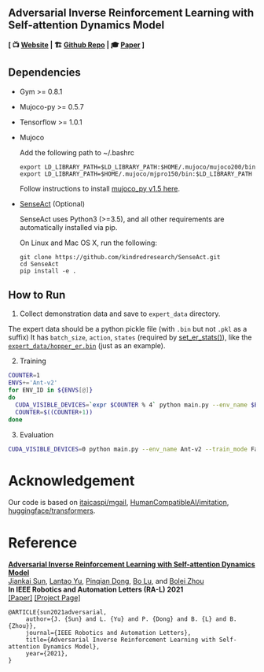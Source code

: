 ## Adversarial Inverse Reinforcement Learning with Self-attention Dynamics Model

**[  📺 [Website](https://decisionforce.github.io/MAIRL/) | 🏗 [Github Repo](https://github.com/decisionforce/MAIRL) | 🎓 [Paper](http://bzhou.ie.cuhk.edu.hk/robotics/MAIRL_draft.pdf) ]**

## Dependencies
* Gym >= 0.8.1
* Mujoco-py >= 0.5.7
* Tensorflow >= 1.0.1
* Mujoco

    Add the following path to ~/.bashrc
    ```
    export LD_LIBRARY_PATH=$LD_LIBRARY_PATH:$HOME/.mujoco/mujoco200/bin
    export LD_LIBRARY_PATH=$HOME/.mujoco/mjpro150/bin:$LD_LIBRARY_PATH
    ```
    Follow instructions to install [mujoco_py v1.5 here](https://github.com/openai/mujoco-py/tree/498b451a03fb61e5bdfcb6956d8d7c881b1098b5#install-mujoco).

* [SenseAct](https://github.com/kindredresearch/SenseAct) (Optional)

    SenseAct uses Python3 (>=3.5), and all other requirements are automatically installed via pip.
    
    On Linux and Mac OS X, run the following:
    ```
    git clone https://github.com/kindredresearch/SenseAct.git
    cd SenseAct
    pip install -e .
    ```

## How to Run
1. Collect demonstration data and save to `expert_data` directory.

The expert data should be a python pickle file (with `.bin` but not `.pkl` as a suffix) It has `batch_size`, `action`, `states` (required by [set_er_stats()](https://github.com/decisionforce/MAIRL/blob/main/common.py#L19)), like the [`expert_data/hopper_er.bin`](https://github.com/decisionforce/MAIRL/blob/main/expert_data/hopper_er.bin) (just as an example).

2. Training

```bash
COUNTER=1
ENVS+='Ant-v2'
for ENV_ID in ${ENVS[@]}
do
  CUDA_VISIBLE_DEVICES=`expr $COUNTER % 4` python main.py --env_name $ENV_ID --alg mairlImit --obs_mode state &
  COUNTER=$((COUNTER+1))
done
```
3. Evaluation
```bash
CUDA_VISIBLE_DEVICES=0 python main.py --env_name Ant-v2 --train_mode False
```

# Acknowledgement
Our code is based on [itaicaspi/mgail](https://github.com/itaicaspi/mgail), [HumanCompatibleAI/imitation](https://github.com/HumanCompatibleAI/imitation), [huggingface/transformers](https://github.com/huggingface/transformers).

# Reference
**[Adversarial Inverse Reinforcement Learning with Self-attention Dynamics Model](http://bzhou.ie.cuhk.edu.hk/robotics/MAIRL_draft.pdf)**
<br />
[Jiankai Sun](https://scholar.google.com/citations?user=726MCb8AAAAJ&hl=en),
[Lantao Yu](https://scholar.google.com/citations?user=Ixg9n-EAAAAJ&hl=en), 
[Pinqian Dong](),
[Bo Lu](https://scholar.google.com/citations?user=ENPRTpcAAAAJ&hl=en), and
[Bolei Zhou](https://scholar.google.ca/citations?user=9D4aG8AAAAAJ&hl=en)
<br />
**In IEEE Robotics and Automation Letters (RA-L) 2021**
<br />
[[Paper]](http://bzhou.ie.cuhk.edu.hk/robotics/MAIRL_draft.pdf)
[[Project Page]](https://decisionforce.github.io/MAIRL/)

```
@ARTICLE{sun2021adversarial,
     author={J. {Sun} and L. {Yu} and P. {Dong} and B. {L} and B. {Zhou}},
     journal={IEEE Robotics and Automation Letters},
     title={Adversarial Inverse Reinforcement Learning with Self-attention Dynamics Model},
     year={2021},
}
```
